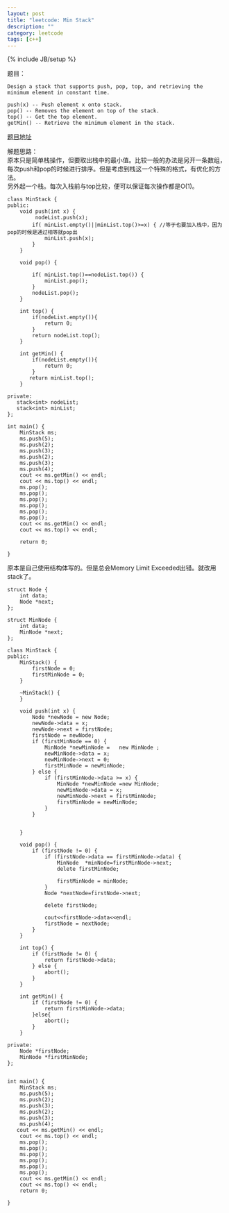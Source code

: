 ```yaml
---
layout: post
title: "leetcode: Min Stack"
description: ""
category: leetcode
tags: [c++]
---
```

{% include JB/setup %}



题目：   

	Design a stack that supports push, pop, top, and retrieving the minimum element in constant time.

	push(x) -- Push element x onto stack.
	pop() -- Removes the element on top of the stack.
	top() -- Get the top element.
	getMin() -- Retrieve the minimum element in the stack.

[题目地址](https://oj.leetcode.com/problems/min-stack/)   
  
解题思路：  
  原本只是简单栈操作，但要取出栈中的最小值。比较一般的办法是另开一条数组，每次push和pop的时候进行排序。但是考虑到栈这一个特殊的格式，有优化的方法。  
  另外起一个栈。每次入栈前与top比较，便可以保证每次操作都是O(1)。



	class MinStack {
	public:	
	    void push(int x) {	
	         nodeList.push(x);	
	        if( minList.empty()||minList.top()>=x) { //等于也要加入栈中，因为pop的时候是通过相等就pop出
	            minList.push(x);
	        }
	    }
	
	    void pop() {
	
	        if( minList.top()==nodeList.top()) {
	            minList.pop();
	        }
	        nodeList.pop();
	    }
	
	    int top() {
	        if(nodeList.empty()){
	            return 0;
	        }
	        return nodeList.top();
	    }

	    int getMin() {
	        if(nodeList.empty()){
	            return 0;
	        }
	       return minList.top();
	    }
	
	private:
	   stack<int> nodeList;
	   stack<int> minList;
	};

	int main() {
	    MinStack ms;
	    ms.push(5);
	    ms.push(2);
	    ms.push(3);
	    ms.push(2);
	    ms.push(3);
	    ms.push(4);
		cout << ms.getMin() << endl;
		cout << ms.top() << endl;
	    ms.pop();
	    ms.pop();
	    ms.pop();
	    ms.pop();
	    ms.pop();
	    ms.pop();
		cout << ms.getMin() << endl;
		cout << ms.top() << endl;

    	return 0;

	}


原本是自己使用结构体写的。但是总会Memory Limit Exceeded出错。就改用stack了。

	struct Node {
	    int data;
	    Node *next;
	};
	
	struct MinNode {
	    int data;
	    MinNode *next;
	};
	
	class MinStack {
	public:
	    MinStack() {
	        firstNode = 0;
	        firstMinNode = 0;
	    }
	
	    ~MinStack() {
	    }
	
	    void push(int x) {
	        Node *newNode = new Node;
	        newNode->data = x;
	        newNode->next = firstNode;
	        firstNode = newNode;
	        if (firstMinNode == 0) {
	            MinNode *newMinNode =   new MinNode ;
	            newMinNode->data = x;
	            newMinNode->next = 0;
	            firstMinNode = newMinNode;
	        } else {
	            if (firstMinNode->data >= x) {
	                MinNode *newMinNode =new MinNode;
	                newMinNode->data = x;
	                newMinNode->next = firstMinNode;
	                firstMinNode = newMinNode;
	            }
	        }
	
	
	    }
	
	    void pop() {
	        if (firstNode != 0) {
	            if (firstNode->data == firstMinNode->data) {
	                MinNode  *minNode=firstMinNode->next;
	                delete firstMinNode;
	
	                firstMinNode = minNode;
	            }
	            Node *nextNode=firstNode->next;
	
	            delete firstNode;
	
	            cout<<firstNode->data<<endl;
	            firstNode = nextNode;
	        }
	    }
	
	    int top() {
	        if (firstNode != 0) {
	            return firstNode->data;
	        } else {
	            abort();
	        }
	    }
	
	    int getMin() {
	        if (firstNode != 0) {
	            return firstMinNode->data;
	        }else{
	            abort();
	        }
	    }
	
	private:
	    Node *firstNode;
	    MinNode *firstMinNode;
	};
	
	
	int main() {
	    MinStack ms;
	    ms.push(5);
	    ms.push(2);
	    ms.push(3);
	    ms.push(2);
	    ms.push(3);
	    ms.push(4);
	   cout << ms.getMin() << endl;
	    cout << ms.top() << endl;
	    ms.pop();
	    ms.pop();
	    ms.pop();
	    ms.pop();
	    ms.pop();
	    ms.pop();
	    cout << ms.getMin() << endl;
	    cout << ms.top() << endl;
	    return 0;
	
	}	